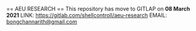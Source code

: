 == AEU RESEARCH ==
This repository has move to GITLAP on **08 March 2021**
LINK: https://gitlab.com/shellcontroll/aeu-research
EMAIL: bongchannarith@gmail.com
